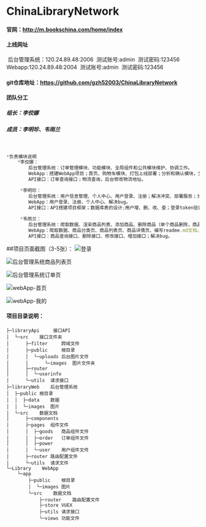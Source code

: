 # ChinaLibraryNetwork

#### 官网：http://m.bookschina.com/home/index
#### 上线网址
​    后台管理系统：120.24.89.48:2006
​        测试账号:admin
​        测试密码:123456
​    Webapp:120.24.89.48:2004
​        测试账号:admin
​        测试密码:123456

#### git仓库地址：https://github.com/gzh52003/ChinaLibraryNetwork

#### 团队分工
#####     组长：李佼娜

#####     成员：李明珍、韦雨兰

​       

```js
*负责模块说明
    *李佼娜：
        后台管理系统：订单管理模块、功能模块、全局组件和公共模块维护、协调工作。
        WebApp：搭建WebApp项目；首页、购物车模块、打包上线部署；分析和确认模块，分模块。
        API接口：订单查询接口；物流查询，后台修改物流地址。 

     *李明珍：
        后台管理系统：用户信息管理、个人中心、用户登录、注册；解决冲突、部署服务；分析和确认模块；协调工作。
        WebApp：用户登录、注册、个人中心、解决bug。
        API接口：API搭建项目框架；数据库表的设计;用户增、删、改、查；登录token验证；用户注册。 
    
     *韦雨兰：
        后台管理系统：爬取数据、渲染商品列表、添加商品、删除商品（单个商品删除，商品批量删除）、修改商品、商品查询，商品分页；优化用户体验；解决冲突；分析和确认模块。
        WebApp：爬取数据、商品分类页、商品列表页、商品详情页、编写readme.md文档。
        API接口：商品查询接口、删除接口、修改接口、增加接口；解决bug。
```

##项目页面截图（3-5张）：
![](D:\GZ2003\ChinaLibraryNetwork\ChinaLibraryNetwork\LibraryWebApp\app\public\images\封面.png "登录")

![](D:\GZ2003\ChinaLibraryNetwork\ChinaLibraryNetwork\LibraryWebApp\app\public\images\后台管理系统商品列表页.png "后台管理系统商品列表页")

![](D:\GZ2003\ChinaLibraryNetwork\ChinaLibraryNetwork\LibraryWebApp\app\public\images\后台管理系统订单页.png "后台管理系统订单页")

![](D:\GZ2003\ChinaLibraryNetwork\ChinaLibraryNetwork\LibraryWebApp\app\public\images\webApp-首页.jpg "webApp-首页")

![](D:\GZ2003\ChinaLibraryNetwork\ChinaLibraryNetwork\LibraryWebApp\app\public\images\webApp-我的.jpg "webApp-我的")



#### 项目目录说明：

```
├─libraryApi 	 接口API
│  └─src 	接口文件夹 
│      ├─filter 	跨域文件
│      ├─public 	根目录
│      │  └─uploads	后台图片文件
│      │      └─images	图片文件夹
│      ├─router     
│      │  └─userinfo    
│      └─utils	请求接口
├─libraryWeb	后台管理系统
│  ├─public	根目录
│  │  ├─data	数据
│  │  └─images	图片
│  └─src	数据文档
│      ├─components
│      ├─pages	组件文件
│      │  ├─goods	商品组件文件
│      │  ├─order	订单组件文件
│      │  ├─power 
│      │  └─user	用户组件文件
│      ├─router	路由配置文件
│      └─utils	请求文件
└─Library	 WebApp
    └─app
        ├─public	根目录
        │  └─images	图片
        └─src	 数据文档
            ├─router	路由配置文件
            ├─store	VUEX
            ├─utils	请求接口
            └─views	功能文件
```








